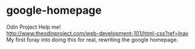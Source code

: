 # google-homepage
Odin Project
Help me!  
http://www.theodinproject.com/web-development-101/html-css?ref=lnav
My first foray into doing this for real, rewriting the google homepage. 
